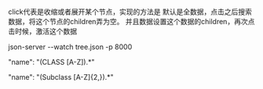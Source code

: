 ## 

click代表是收缩或者展开某个节点，实现的方法是
默认是全数据，点击之后搜索数据，将这个节点的children弄为空。
并且数据设置这个数据的children，再次点击时候，激活这个数据


json-server --watch tree.json -p 8000

"name": "(CLASS [A-Z]).*"

"name": "(Subclass [A-Z]{2,}).*"